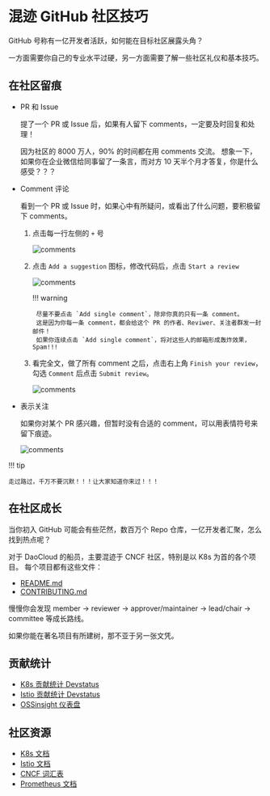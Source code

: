 # 混迹 GitHub 社区技巧

GitHub 号称有一亿开发者活跃，如何能在目标社区展露头角？

一方面需要你自己的专业水平过硬，另一方面需要了解一些社区礼仪和基本技巧。

## 在社区留痕

- PR 和 Issue

    提了一个 PR 或 Issue 后，如果有人留下 comments，一定要及时回复和处理！

    因为社区的 8000 万人，90% 的时间都在用 comments 交流。
    想象一下，如果你在企业微信给同事留了一条言，而对方 10 天半个月才答复，你是什么感受？？？

- Comment 评论

    看到一个 PR 或 Issue 时，如果心中有所疑问，或看出了什么问题，要积极留下 comments。

    1. 点击每一行左侧的 `+` 号

        ![comments](https://docs.daocloud.io/daocloud-docs-images/docs/zh/docs/native/knowledge/images/comments1.png)
    
    2. 点击 `Add a suggestion` 图标，修改代码后，点击 `Start a review`

        ![comments](https://docs.daocloud.io/daocloud-docs-images/docs/zh/docs/native/knowledge/images/comments2.png)

        !!! warning

            尽量不要点击 `Add single comment`，除非你真的只有一条 comment。
            这是因为你每一条 comment，都会给这个 PR 的作者、Reviwer、关注者群发一封邮件！
            如果你连续点击 `Add single comment`，将对这些人的邮箱形成轰炸效果，Spam!!!

    3. 看完全文，做了所有 comment 之后，点击右上角 `Finish your review`，勾选 `Comment` 后点击 `Submit review`。

        ![comments](https://docs.daocloud.io/daocloud-docs-images/docs/zh/docs/native/knowledge/images/comments3.png)

- 表示关注

    如果你对某个 PR 感兴趣，但暂时没有合适的 comment，可以用表情符号来留下痕迹。

    ![comments](https://docs.daocloud.io/daocloud-docs-images/docs/zh/docs/native/knowledge/images/comments4.png)

!!! tip

    走过路过，千万不要沉默！！！让大家知道你来过！！！

## 在社区成长

当你初入 GitHub 可能会有些茫然，数百万个 Repo 仓库，一亿开发者汇聚，怎么找到热点呢？

对于 DaoCloud 的船员，主要混迹于 CNCF 社区，特别是以 K8s 为首的各个项目。
每个项目都有这些文件：

- [README.md](https://github.com/DaoCloud/DaoCloud-docs)
- [CONTRIBUTING.md](https://github.com/kubernetes/website/blob/main/CONTRIBUTING.md)

慢慢你会发现 member -> reviewer -> approver/maintainer -> lead/chair -> committee 等成长路线。

如果你能在著名项目有所建树，那不亚于另一张文凭。

## 贡献统计

- [K8s 贡献统计 Devstatus](https://k8s.devstats.cncf.io/d/13/developer-activity-counts-by-repository-group?orgId=1&var-period_name=Last%20year&var-metric=contributions&var-repogroup_name=SIG%20Docs&var-repo_name=kubernetes&var-country_name=All)
- [Istio 贡献统计 Devstatus](https://istio.teststats.cncf.io/d/66/developer-activity-counts-by-companies?orgId=1&var-period_name=Last%20year&var-metric=contributions&var-repogroup_name=All&var-country_name=All&var-companies=All)
- [OSSinsight 仪表盘](https://ossinsight.io/)

## 社区资源

- [K8s 文档](https://kubernetes.io/)
- [Istio 文档](https://istio.io/)
- [CNCF 词汇表](https://glossary.cncf.io/)
- [Prometheus 文档](https://prometheus.io/docs/introduction/overview/)
